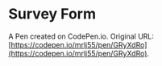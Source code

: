 # Survey Form

A Pen created on CodePen.io. Original URL: [https://codepen.io/mrlj55/pen/GRyXdRo](https://codepen.io/mrlj55/pen/GRyXdRo).

